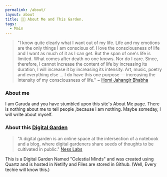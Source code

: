 ```yaml
---
permalink: /about/
layout: about 
title: 🧑‍🚀 About Me and This Garden.
tags:
  - Main
---
```


> "I know quite clearly what I want out of my life. Life and my emotions are the only things I am conscious of. I love the consciousness of life and I want as much of it as I can get. But the span of one's life is limited. What comes after death no one knows. Nor do I care. Since, therefore, I cannot increase the content of life by increasing its duration, I will increase it by increasing its intensity. Art, music, poetry and everything else … I do have this one purpose — increasing the intensity of my consciousness of life."
> ~ [Homi Jahangir Bhabha](https://en.wikiquote.org/wiki/Homi_J._Bhabha)

### About me
I am Garuda and you have stumbled upon this site's About Me page.
There is nothing about me to tell people ,because i am nothing. 
Maybe someday, I will write about myself.

### About this [Digital Garden](https://maggieappleton.com/garden-history)
> "A digital garden is an online space at the intersection of a notebook and a blog, where digital gardeners share seeds of thoughts to be cultivated in public."
> [Ness Labs](https://nesslabs.com/digital-garden-set-up)

This is a Digital Garden Named "Celestial Minds" and was created using Quartz and is hosted in Netlify and Files are stored in Github. (Well, Every techie will know this.)
